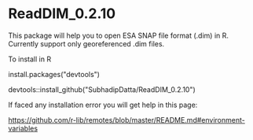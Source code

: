# ReadDIM_0.2.10
This package will help you to open ESA SNAP file format (.dim) in R. Currently support only georeferenced .dim files.



To install in R

install.packages("devtools")

devtools::install_github("SubhadipDatta/ReadDIM_0.2.10")

If faced any installation error you will get help in this page:

https://github.com/r-lib/remotes/blob/master/README.md#environment-variables
